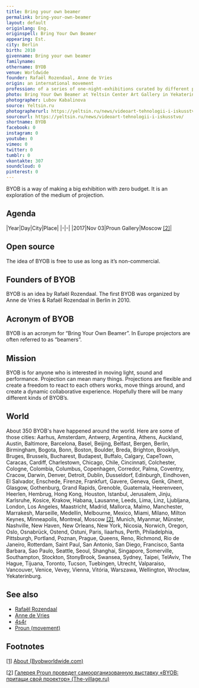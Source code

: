 ```yaml
---
title: Bring your own beamer
permalink: bring-your-own-beamer
layout: default
originlang: Eng.
originspell: Bring Your Own Beamer
appearing: Est.
city: Berlin
birth: 2010
givenname: Bring your own beamer
familyname:
othername: BYOB
venue: Worldwide
founder: Rafaël Rozendaal, Anne de Vries
origin: an international movement
profession: of a series of one-night-exhibitions curated by different people around the world
photo: Bring Your Own Beamer at Yeltsin Center Art Gallery in Yekaterinbur in 2017
photographer: Lubov Kabalinova
source: Yeltsin.ru
photographerurl: https://yeltsin.ru/news/videoart-tehnologii-i-iskusstvo/
sourceurl: https://yeltsin.ru/news/videoart-tehnologii-i-iskusstvo/
shortname: BYOB
facebook: 0
instagram: 0
youtube: 0
vimeo: 0
twitter: 0
tumblr: 0
vkontakte: 307
soundcloud: 0
pinterest: 0
---
```


BYOB is a way of making a big exhibition with zero budget. It is an exploration of the medium of projection.

## Agenda

|Year|Day|City|Place|
|-|-|
|2017|Nov 03|Proun Gallery|Moscow <span id="a2">[\[2\]](#f2)</span>|

## Open source

The idea of BYOB is free to use as long as it’s non-commercial.

## Founders of BYOB

BYOB is an idea by Rafaël Rozendaal.
The first BYOB was organized by Anne de Vries & Rafaël Rozendaal in Berlin in 2010.

## Acronym of BYOB

BYOB is an acronym for “Bring Your Own Beamer”. In Europe projectors are often referred to as “beamers”.

## Mission

BYOB is for anyone who is interested in moving light, sound and performance. Projection can mean many things. Projections are flexible and create a freedom to react to each others works, move things around, and create a dynamic collaborative experience. Hopefully there will be many different kinds of BYOB’s.

## World

About 350 BYOB's have happened around the world.
Here are some of those cities: Aarhus, Amsterdam, Antwerp, Argentina, Athens, Auckland, Austin, Baltimore, Barcelona, Basel, Beijing, Belfast, Bergen, Berlin, Birmingham, Bogota, Bonn, Boston, Boulder, Breda, Brighton, Brooklyn, Bruges, Brussels, Bucharest, Budapest, Buffalo, Calgary, CapeTown, Caracas, Cardiff, Charlestown, Chicago, Chile, Cincinnati, Colchester, Cologne, Colombia, Columbus, Copenhagen, Corredor, Palma, Coventry, Cracow, Darwin, Denver, Detroit, Dublin, Dusseldorf, Edinburgh, Eindhoven, El Salvador, Enschede, Firenze, Frankfurt, Gavere, Geneva, Genk, Ghent, Glasgow, Gothenburg, Grand Rapids, Grenoble, Guatemala, Heerenveen, Heerlen, Hembrug, Hong Kong, Houston, Istanbul, Jerusalem, Jinju, Karlsruhe, Kosice, Krakow, Habana, Lausanne, Leeds, Lima, Linz, Ljubljana, London, Los Angeles, Maastricht, Madrid, Mallorca, Malmo, Manchester, Marrakesh, Marseille, Medellin, Melbourne, Mexico, Miami, Milano, Milton Keynes, Minneapolis, Montreal, Moscow <span id="a2">[\[2\]](#f2)</span>, Munich, Myanmar, Münster, Nashville, New Haven, New Orleans, New York, Nicosia, Norwich, Oregon, Oslo, Osnabrück, Ostend, Ostuni, Paris, Iiaarhus, Perth, Philadelphia, Pittsburgh, Portland, Poznan, Prague, Queens, Reno, Richmond, Rio de Janeiro, Rotterdam, Saint Paul, San Antonio, San Diego, Francisco, Santa Barbara, Sao Paulo, Seattle, Seoul, Shanghai, Singapore, Somerville, Southampton, Stockton, StonyBrook, Swansea, Sydney, Taipei, TelAviv, The Hague, Tijuana, Toronto, Tucson, Tuebingen, Utrecht, Valparaiso, Vancouver, Venice, Vevey, Vienna, Vitória, Warszawa, Wellington, Wrocław, Yekaterinburg.

## See also

+ [Rafaël Rozendaal](rozendaal-rafaël)
+ [Anne de Vries](vries-anne-de)
+ [4s4r](4s4r)
+ [Proun (movement)](proun-movement)

## Footnotes

[[1]](#a1) <span id="f1"></span> [About (Byobworldwide.com)](http://www.byobworldwide.com/)

[[2]](#a2) <span id="f2"></span> [Галерея Proun проведет самоорганизованную выставку «BYOB: притащи свой проектор» (The-village.ru)](https://www.the-village.ru/village/weekend/wknd-news/330561-bring-your-own-beamer)
